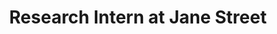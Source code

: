 ---
layout: post
title:  Research Intern at Jane Street
image: /images/jane_street_logo.png
categories: work  
period: May 2025 — Present
website: https://www.janestreet.com
excerpt: I am interning as a (Quantitative) Research intern at Jane Street.
---